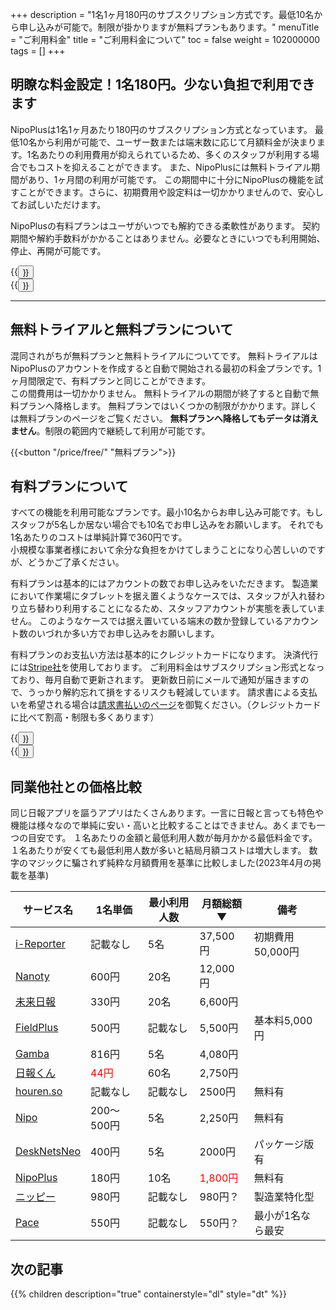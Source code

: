+++
description = "1名1ヶ月180円のサブスクリプション方式です。最低10名から申し込みが可能で。制限が掛かりますが無料プランもあります。"
menuTitle = "ご利用料金"
title = "ご利用料金について"
toc = false
weight = 102000000
tags = []
+++

## 明瞭な料金設定！1名180円。少ない負担で利用できます

NipoPlusは1名1ヶ月あたり180円のサブスクリプション方式となっています。
最低10名から利用が可能で、ユーザー数または端末数に応じて月額料金が決まります。1名あたりの利用費用が抑えられているため、多くのスタッフが利用する場合でもコストを抑えることができます。
また、NipoPlusには無料トライアル期間があり、1ヶ月間の利用が可能です。
この期間中に十分にNipoPlusの機能を試すことができます。さらに、初期費用や設定料は一切かかりませんので、安心してお試しいただけます。

NipoPlusの有料プランはユーザがいつでも解約できる柔軟性があります。
契約期間や解約手数料がかかることはありません。必要なときにいつでも利用開始、停止、再開が可能です。

<div class="flexmain">
<div class="dp50">{{<button "/system/business-deal/" "特定商取引法に基づく表記">}}</div>
<div class="dp50">{{<button "/price/free/" "無料プランについて">}}</div>
</div>

---

## 無料トライアルと無料プランについて

混同されがちが無料プランと無料トライアルについてです。
無料トライアルはNipoPlusのアカウントを作成すると自動で開始される最初の料金プランです。1ヶ月間限定で、有料プランと同じことができます。  
この間費用は一切かかりません。
無料トライアルの期間が終了すると自動で無料プランへ降格します。
無料プランではいくつかの制限がかかります。詳しくは無料プランのページをご覧ください。
**無料プランへ降格してもデータは消えません**。制限の範囲内で継続して利用が可能です。

{{<button "/price/free/" "無料プラン">}}

## 有料プランについて

すべての機能を利用可能なプランです。最小10名からお申し込み可能です。もしスタッフが5名しか居ない場合でも10名でお申し込みをお願いします。
それでも1名あたりのコストは単純計算で360円です。  
小規模な事業者様において余分な負担をかけてしまうことになり心苦しいのですが、どうかご了承ください。  

有料プランは基本的にはアカウントの数でお申し込みをいただきます。
製造業において作業場にタブレットを据え置くようなケースでは、スタッフが入れ替わり立ち替わり利用することになるため、スタッフアカウントが実態を表していません。
このようなケースでは据え置いている端末の数か登録しているアカウント数のいづれか多い方でお申し込みをお願いします。

有料プランのお支払い方法は基本的にクレジットカードになります。
決済代行には[Stripe社](https://stripe.com/jp)を使用しております。
ご利用料金はサブスクリプション形式となっており、毎月自動で更新されます。
更新数日前にメールで通知が届きますので、うっかり解約忘れて損をするリスクも軽減しています。
請求書による支払いを希望される場合は[請求書払いのページ](/price/invoice/)を御覧ください。（クレジットカードに比べて割高・制限も多くあります）

<div class="flexmain">
<div class="dp50">{{<button "/price/fee/" "有料プランへ加入">}}</div>
<div class="dp50">{{<button "/price/cancel/" "有料プランを解約">}}</div>
</div>

## 同業他社との価格比較

同じ日報アプリを謳うアプリはたくさんあります。一言に日報と言っても特色や機能は様々なので単純に安い・高いと比較することはできません。あくまでも一つの目安です。
１名あたりの金額と最低利用人数が毎月かかる最低料金です。１名あたりが安くても最低利用人数が多いと結局月額コストは増大します。
数字のマジックに騙されず純粋な月額費用を基準に比較しました(2023年4月の掲載を基準)

|サービス名|1名単価|最小利用人数|月額総額▼|備考
|---|---|---|---|---|
[i-Reporter](https://i-reporter.jp/)|記載なし|5名|37,500円|初期費用50,000円
[Nanoty](https://www.nanotybp.jp/price/)|600円|20名|12,000円|
[未来日報](https://www.mirairepo.net/)|330円|20名|6,600円|
[FieldPlus](https://www.fieldplus.net/price/)|500円|記載なし|5,500円|基本料5,000円
[Gamba](https://www.getgamba.com/price/)|816円|5名|4,080円|
[日報くん](https://nippoukun.bpsinc.jp/#price)|<span style="color:red">44円</span>|60名|2,750円|
[houren.so](https://www.houren.so/)|記載なし|記載なし|2500円|無料有
[Nipo](/old/)|200〜500円|5名|2,250円|無料有
[DeskNetsNeo](https://www.desknets.com/neo/price/)|400円|5名|2000円|パッケージ版有
[NipoPlus](/)|180円|10名|<span style="color:red">1,800円</span>|無料有
[ニッピー](https://nippii.info/)|980円|記載なし|980円？|製造業特化型
[Pace](https://paces.jp/pricing/)|550円|記載なし|550円？|最小が1名なら最安

## 次の記事

{{% children description="true" containerstyle="dl" style="dt" %}}
